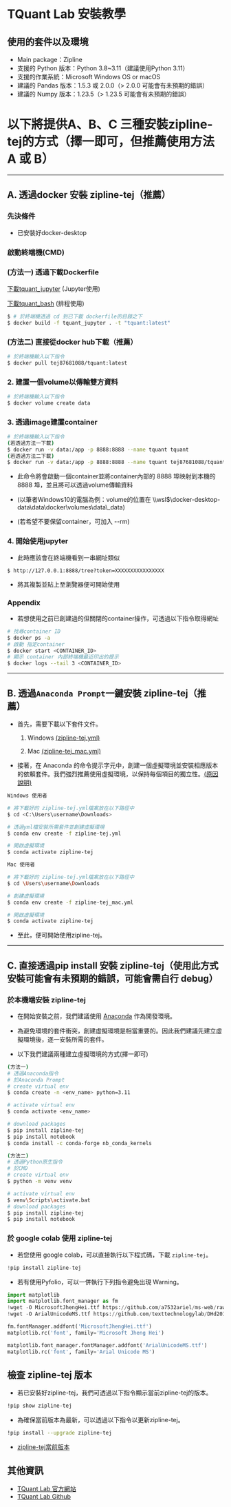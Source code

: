 # TQuant Lab 安裝教學

## 使用的套件以及環境

* Main package：Zipline
* 支援的 Python 版本：Python 3.8~3.11（建議使用Python 3.11）
* 支援的作業系統：Microsoft Windows OS or macOS
* 建議的 Pandas 版本：1.5.3 或 2.0.0（> 2.0.0 可能會有未預期的錯誤）
* 建議的 Numpy 版本：1.23.5（> 1.23.5 可能會有未預期的錯誤）

# 以下將提供A、B、C 三種安裝zipline-tej的方式（**擇一即可，但推薦使用方法 A 或 B**）

---

## A. 透過docker 安裝 zipline-tej（**推薦**）

### 先決條件

* 已安裝好docker-desktop

### 啟動終端機(CMD)

### (方法一) 透過下載Dockerfile

[下載tquant_jupyter](https://github.com/tejtw/zipline-tej/blob/main/dockerfile/tquant_jupyter) (Jupyter使用)

[下載tquant_bash](https://github.com/tejtw/zipline-tej/blob/main/dockerfile/tquant_bash) (排程使用)

```bash
$ # 於終端機透過 cd 到已下載 dockerfile的目錄之下
$ docker build -f tquant_jupyter . -t "tquant:latest"
```

### (方法二) 直接從docker hub下載（**推薦**）

```bash
# 於終端機輸入以下指令
$ docker pull tej87681088/tquant:latest
```

### 2. 建置一個volume以傳輸雙方資料

```bash
# 於終端機輸入以下指令
$ docker volume create data
```

### 3. 透過image建置container

```bash
# 於終端機輸入以下指令
(若透過方法一下載)
$ docker run -v data:/app -p 8888:8888 --name tquant tquant
(若透過方法二下載)
$ docker run -v data:/app -p 8888:8888 --name tquant tej87681088/tquant
```

* 此命令將會啟動一個container並將container內部的 8888 埠映射到本機的 8888 埠，並且將可以透過volume傳輸資料

* (以筆者Windows10的電腦為例：volume的位置在 \\\wsl$\docker-desktop-data\data\docker\volumes\data\\_data)
* (若希望不要保留container，可加入 --rm)

### 4. 開始使用jupyter

* 此時應該會在終端機看到一串網址類似

```
$ http://127.0.0.1:8888/tree?token=XXXXXXXXXXXXXXXX
```

* 將其複製並貼上至瀏覽器便可開始使用

### Appendix

* 若想使用之前已創建過的但關閉的container操作，可透過以下指令取得網址

```bash
# 找尋container ID
$ docker ps -a 
# 啟動 指定container
$ docker start <CONTAINER_ID>
# 顯示 container 內部終端機最近印出的提示
$ docker logs --tail 3 <CONTAINER_ID>
```

---

## B. 透過`Anaconda Prompt`一鍵安裝 zipline-tej（**推薦**）

* 首先，需要下載以下套件文件。

    1. Windows [(zipline-tej.yml)](https://minhaskamal.github.io/DownGit/#/home?url=https://github.com/tejtw/zipline-tej/blob/main/zipline-tej.yml)

    2. Mac [(zipline-tej_mac.yml)](https://minhaskamal.github.io/DownGit/#/home?url=https://github.com/tejtw/zipline-tej/blob/main/zipline-tej_mac.yml)

* 接著，在 Anaconda 的命令提示字元中，創建一個虛擬環境並安裝相應版本的依賴套件。我們強烈推薦使用虛擬環境，以保持每個項目的獨立性。[(原因說明)](https://csguide.cs.princeton.edu/software/virtualenv#definition)

```bash
Windows 使用者

# 將下載好的 zipline-tej.yml檔案放在以下路徑中
$ cd <C:\Users\username\Downloads>

# 透過yml檔安裝所需套件並創建虛擬環境
$ conda env create -f zipline-tej.yml

# 開啟虛擬環境
$ conda activate zipline-tej

Mac 使用者

# 將下載好的 zipline-tej.yml檔案放在以下路徑中
$ cd \Users\username\Downloads

# 創建虛擬環境
$ conda env create -f zipline-tej_mac.yml

# 開啟虛擬環境
$ conda activate zipline-tej
```

* 至此，便可開始使用zipline-tej。

---

## C. 直接透過pip install 安裝 zipline-tej（**使用此方式安裝可能會有未預期的錯誤，可能會需自行 debug**）

### 於本機端安裝 zipline-tej

* 在開始安裝之前，我們建議使用 [Anaconda](https://www.anaconda.com/data-science-platform) 作為開發環境。

* 為避免環境的套件衝突，創建虛擬環境是相當重要的。因此我們建議先建立虛擬環境後，逐一安裝所需的套件。

* 以下我們建議兩種建立虛擬環境的方式(擇一即可)

```bash
(方法一)
# 透過Anaconda指令
# 於Anaconda Prompt
# create virtual env
$ conda create -n <env_name> python=3.11

# activate virtual env
$ conda activate <env_name>

# download packages
$ pip install zipline-tej
$ pip install notebook
$ conda install -c conda-forge nb_conda_kernels
```

```bash
(方法二)
# 透過Python原生指令
# 於CMD
# create virtual env
$ python -m venv venv

# activate virtual env
$ venv\Scripts\activate.bat
# download packages
$ pip install zipline-tej
$ pip install notebook
```

### 於 google colab 使用 zipline-tej

* 若您使用 google colab，可以直接執行以下程式碼，下載 `zipline-tej`。

```python
!pip install zipline-tej
```

* 若有使用Pyfolio，可以一併執行下列指令避免出現 Warning。

```python
import matplotlib
import matplotlib.font_manager as fm
!wget -O MicrosoftJhengHei.ttf https://github.com/a7532ariel/ms-web/raw/master/Microsoft-JhengHei.ttf
!wget -O ArialUnicodeMS.ttf https://github.com/texttechnologylab/DHd2019BoA/raw/master/fonts/Arial%20Unicode%20MS.TTF

fm.fontManager.addfont('MicrosoftJhengHei.ttf')
matplotlib.rc('font', family='Microsoft Jheng Hei')

matplotlib.font_manager.fontManager.addfont('ArialUnicodeMS.ttf')
matplotlib.rc('font', family='Arial Unicode MS')
```

## 檢查 zipline-tej 版本

* 若已安裝好zipline-tej，我們可透過以下指令顯示當前zipline-tej的版本。

```bash
!pip show zipline-tej
```

* 為確保當前版本為最新，可以透過以下指令以更新zipline-tej。

```bash
!pip install --upgrade zipline-tej
```

* [zipline-tej當前版本](https://pypi.org/project/zipline-tej/)

## 其他資訊

* [TQuant Lab 官方網站](https://tquant.tejwin.com/)
* [TQuant Lab Github](https://github.com/tejtw/TQuant-Lab)